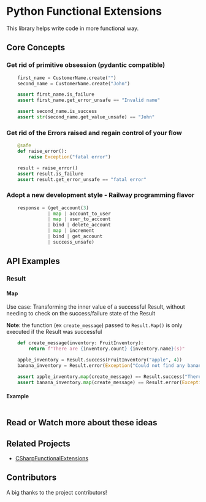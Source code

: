 # Python Functional Extensions

This library helps write code in more functional way.
## Core Concepts

### Get rid of primitive obsession (pydantic compatible)

```python
    first_name = CustomerName.create("")
    second_name = CustomerName.create("John")

    assert first_name.is_failure
    assert first_name.get_error_unsafe == "Invalid name"

    assert second_name.is_success
    assert str(second_name.get_value_unsafe) == "John"
```

### Get rid of the Errors raised and regain control of your flow

```python
    @safe
    def raise_error():
        raise Exception("fatal error")

    result = raise_error()
    assert result.is_failure
    assert result.get_error_unsafe == "fatal error"
```

### Adopt a new development style - Railway programming flavor

```python
    response = (get_account(3) 
               | map | account_to_user 
               | map | user_to_account 
               | bind | delete_account 
               | map | increment 
               | bind | get_account 
               | success_unsafe)
```

    
## API Examples

### Result


#### Map

Use case: Transforming the inner value of a successful Result, without needing to check on
the success/failure state of the Result

**Note**: the function (ex `create_message`) passed to `Result.Map()` is only executed if the Result was successful

```python
    def create_message(inventory: FruitInventory):
        return f"There are {inventory.count} {inventory.name}(s)"

    apple_inventory = Result.success(FruitInventory("apple", 4))
    banana_inventory = Result.error(Exception("Could not find any bananas"))

    assert apple_inventory.map(create_message) == Result.success("There are 4 apple(s)")
    assert banana_inventory.map(create_message) == Result.error(Exception("Could not find any bananas"))
```



#### Example

```python

```

## Read or Watch more about these ideas


## Related Projects

- [CSharpFunctionalExtensions](https://github.com/vkhorikov/CSharpFunctionalExtensions)

## Contributors

A big thanks to the project contributors!
